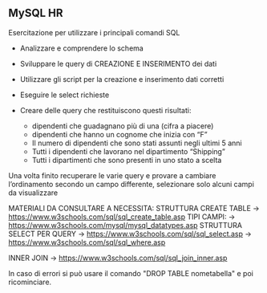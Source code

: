 ## MySQL HR

Esercitazione per utilizzare i principali comandi SQL


* Analizzare e comprendere lo schema
* Sviluppare le query di CREAZIONE E INSERIMENTO dei dati
* Utilizzare gli script per la creazione e inserimento dati corretti
* Eseguire le select richieste



* Creare delle query che restituiscono questi risultati:
    * dipendenti che guadagnano più di una (cifra a piacere)
    * dipendenti che hanno un cognome che inizia con “F”
    * Il numero di dipendenti che sono stati assunti negli ultimi 5 anni
    * Tutti i dipendenti che lavorano nel dipartimento “Shipping”
    * Tutti i dipartimenti che sono presenti in uno stato a scelta

Una volta finito recuperare le varie query e provare a cambiare l’ordinamento secondo un campo differente, selezionare solo alcuni campi da visualizzare

MATERIALI DA CONSULTARE A NECESSITA:
STRUTTURA CREATE TABLE → https://www.w3schools.com/sql/sql_create_table.asp
TIPI CAMPI: → https://www.w3schools.com/mysql/mysql_datatypes.asp
STRUTTURA SELECT PER QUERY → https://www.w3schools.com/sql/sql_select.asp
					 → https://www.w3schools.com/sql/sql_where.asp

INNER JOIN → https://www.w3schools.com/sql/sql_join_inner.asp


In caso di errori si può usare il comando "DROP TABLE nometabella" e poi ricominciare.
